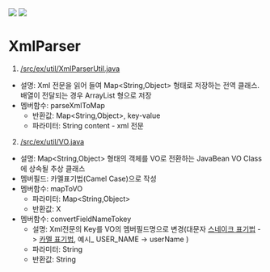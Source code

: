 <img src="https://capsule-render.vercel.app/api?type=waving&color=auto&height=200&section=header&text=Xml Parser 자바로 구현 &fontSize=90" />
<img src="https://img.shields.io/badge/Java-007396?style=flat&logo=Java&logoColor=white" />

# XmlParser
1. [/src/ex/util/XmlParserUtil.java](https://github.com/do2tdo2t/XmlParser/blob/master/src/ex/util/XmlParserUtil.java)
 * 설명: Xml 전문을 읽어 들여 Map<String,Object> 형태로 저장하는 전역 클래스. 배열이 전달되는 경우 ArrayList<String> 형으로 저장
 * 멤버함수: parseXmlToMap
   * 반환값: Map<String,Object>, key-value
   * 파라미터: String content - xml 전문
 
2. [/src/ex/util/VO.java](https://github.com/do2tdo2t/XmlParser/blob/master/src/ex/util/VO.java)
 * 설명: Map<String,Object> 형태의 객체를 VO로 전환하는 JavaBean VO Class에 상속될 추상 클래스
 * 멤버필드: 카멜표기법(Camel Case)으로 작성
 * 멤버함수: mapToVO
   * 파라미터: Map<String,Object>
   * 반환값: X
 * 멤버함수: convertFieldNameTokey
   * 설명: Xml전문의 Key를 VO의 멤버필드명으로 변경(대문자 [스네이크 표기법](https://ko.wikipedia.org/wiki/%EC%8A%A4%EB%84%A4%EC%9D%B4%ED%81%AC_%ED%91%9C%EA%B8%B0%EB%B2%95) -> [카멜 표기법](https://ko.wikipedia.org/wiki/%EC%B9%B4%EB%A9%9C_%ED%91%9C%EA%B8%B0%EB%B2%95), 예시_ USER_NAME -> userName )
   * 파라미터: String
   * 반환값: String
  
